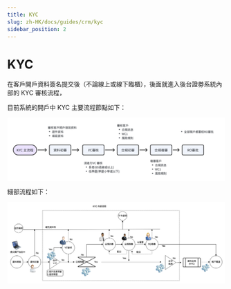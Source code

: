 ```yaml
---
title: KYC
slug: zh-HK/docs/guides/crm/kyc
sidebar_position: 2
---
```



# KYC

在客戶開戶資料簽名提交後（不論線上或線下臨櫃），後面就進入後台證劵系統內部的 KYC 審核流程，

目前系統的開戶中 KYC 主要流程節點如下：

<img src="./assets/RrHMbbQFroRCzzxMPmRcr15FnEe.png" src-width="1836" src-height="536" align="center"/>

細部流程如下：

<img src="./assets/InrXbdXTto9zDVxKipmcIwR2nHd.png" src-width="1225" src-height="461" align="center"/>


